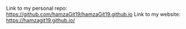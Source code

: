 Link to my personal repo:  https://github.com/hamzaGit19/hamzaGit19.github.io
Link to my website: https://hamzagit19.github.io/
